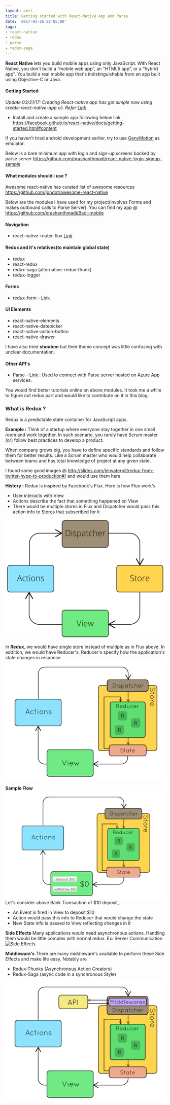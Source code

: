 ```yaml
---
layout: post
title: Getting started with React-Native App and Parse
date: '2017-03-26 02:05:00'
tags:
- react-native
- redux
- parse
- redux-saga
---
```


**React Native** lets you build mobile apps using only JavaScript. With React Native, you don't build a “mobile web app”, an “HTML5 app”, or a “hybrid app”. You build a real mobile app that's indistinguishable from an app built using Objective-C or Java.

#### Getting Started

*Update 03/21/17: Creating React-native app has got simple now using create-react-native-app cli. Refer [Link](https://facebook.github.io/react-native/blog/2017/03/13/introducing-create-react-native-app.html)*

* Install and create a sample app following below link
https://facebook.github.io/react-native/docs/getting-started.html#content

If you haven't tried android development earlier, try to use [GenyMotion](https://www.genymotion.com/) as emulator.

Below is a bare minimum app with login and sign-up screens backed by parse server 
https://github.com/prashanthmadi/react-native-login-signup-sample

#### What modules should i use ?

Awesome react-native has curated list of awesome resources 
https://github.com/jondot/awesome-react-native

Below are the modules i have used for my project(involves Forms and makes outbound calls to Parse Server). You can find my app @ https://github.com/prashanthmadi/Badi-mobile


#### Navigation
* react-native-router-flux [Link](https://www.npmjs.com/package/react-native-router-flux)


#### Redux and it's relatives(to maintain global state)
* redux
* react-redux
* redux-saga (alternative: redux-thunk)
* redux-logger

#### Forms
* redux-form - [Link](https://www.npmjs.com/package/redux-form)

#### UI Elements
* react-native-elements
* react-native-datepicker
* react-native-action-button
* react-native-drawer

I have also tried **shoutem** but their theme concept was little confusing with unclear documentation.

#### Other API's
* Parse - [Link](https://www.npmjs.com/package/parse) : Used to connect with Parse server hosted on Azure App services. 

You would find better tutorials online on above modules. It took me a while to figure out redux part and would like to contribute on it in this blog.

### What is Redux ?
Redux is a predictable state container for JavaScript apps.

**Example :**
Think of a startup where everyone stay together in one small room and work together. In such scenario, you rarely have Scrum master (or) follow best practices to develop a product. 

When company grows big, you have to define specific standards and follow them for better results. Like a Scrum master who would help collaborate between teams and has total knowledge of project at any given state.

I found some good images @ http://slides.com/jenyaterpil/redux-from-twitter-hype-to-production#/ and would use them here

**History :**
Redux is inspired by Facebook's Flux. Here is how Flux work's

* User interacts with View
* Actions describe the fact that something happened on View
* There would be multiple stores in Flux and Dispatcher would pass this action info to Stores that subscribed for it

![Flux](/content/images/2017/03/flux.png)

In **Redux**, we would have single store instead of multiple as in Flux above. In addition, we would have Reducer's. Reducer's specify how the application's state changes in response
![Redux](/content/images/2017/03/redux.png)

**Sample Flow**
![Redux Flow](/content/images/2017/03/redux_flow.gif)
Let's consider above Bank Transaction of $10 deposit,

* An Event is fired in View to deposit $10
* Action would pass this info to Reducer that would change the state
* New State info is passed to View reflecting changes in it

**Side Effects**
Many applications would need asynchronous actions. Handling them would be little complex with normal redux.
Ex: Server Communication
![Side Effects](/content/images/2017/03/redux_sideeffects.gif)

**Middleware's**
There are many middleware's available to perform these Side Effects and make life easy. Notably are

* Redux-Thunks (Asynchronous Action Creators)
* Redux-Saga (async code in a synchronous Style)

![Redux Middleware](/content/images/2017/03/redux_middleware.gif)
